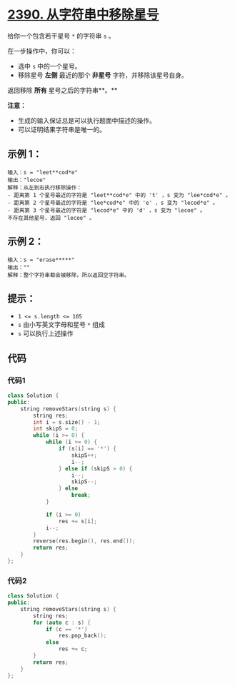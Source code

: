 # [2390. 从字符串中移除星号](https://leetcode.cn/problems/removing-stars-from-a-string/)

给你一个包含若干星号 `*` 的字符串 `s` 。

在一步操作中，你可以：

- 选中 `s` 中的一个星号。
- 移除星号 **左侧** 最近的那个 **非星号** 字符，并移除该星号自身。

返回移除 **所有** 星号之后的字符串**。**

**注意：**

- 生成的输入保证总是可以执行题面中描述的操作。
- 可以证明结果字符串是唯一的。

## **示例 1：**

```
输入：s = "leet**cod*e"
输出："lecoe"
解释：从左到右执行移除操作：
- 距离第 1 个星号最近的字符是 "leet**cod*e" 中的 't' ，s 变为 "lee*cod*e" 。
- 距离第 2 个星号最近的字符是 "lee*cod*e" 中的 'e' ，s 变为 "lecod*e" 。
- 距离第 3 个星号最近的字符是 "lecod*e" 中的 'd' ，s 变为 "lecoe" 。
不存在其他星号，返回 "lecoe" 。
```

## **示例 2：**

```
输入：s = "erase*****"
输出：""
解释：整个字符串都会被移除，所以返回空字符串。
```

## **提示：**

- `1 <= s.length <= 105`
- `s` 由小写英文字母和星号 `*` 组成
- `s` 可以执行上述操作

## 代码

### 代码1

```cpp
class Solution {
public:
    string removeStars(string s) {
        string res;
        int i = s.size() - 1;
        int skipS = 0;
        while (i >= 0) {
            while (i >= 0) {
                if (s[i] == '*') {
                    skipS++;
                    i--;
                } else if (skipS > 0) {
                    i--;
                    skipS--;
                } else
                    break;
            }

            if (i >= 0)
                res += s[i];
            i--;
        }
        reverse(res.begin(), res.end());
        return res;
    }
};
```

### 代码2

```cpp
class Solution {
public:
    string removeStars(string s) {
        string res;
        for (auto c : s) {
            if (c == '*')
                res.pop_back();
            else
                res += c;
        }
        return res;
    }
};
```

